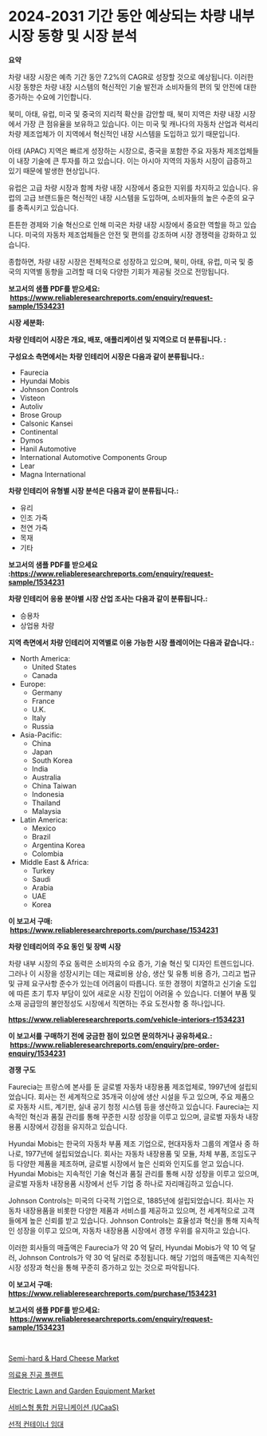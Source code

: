 <p><h1>2024-2031 기간 동안 예상되는 차량 내부 시장 동향 및 시장 분석</h1></p><p><strong>요약</strong></p>
<p><p>차량 내장 시장은 예측 기간 동안 7.2%의 CAGR로 성장할 것으로 예상됩니다. 이러한 시장 동향은 차량 내장 시스템의 혁신적인 기술 발전과 소비자들의 편의 및 안전에 대한 증가하는 수요에 기인합니다.</p><p>북미, 아태, 유럽, 미국 및 중국의 지리적 확산을 감안할 때, 북미 지역은 차량 내장 시장에서 가장 큰 점유율을 보유하고 있습니다. 이는 미국 및 캐나다의 자동차 산업과 럭셔리 차량 제조업체가 이 지역에서 혁신적인 내장 시스템을 도입하고 있기 때문입니다.</p><p>아태 (APAC) 지역은 빠르게 성장하는 시장으로, 중국을 포함한 주요 자동차 제조업체들이 내장 기술에 큰 투자를 하고 있습니다. 이는 아시아 지역의 자동차 시장이 급증하고 있기 때문에 발생한 현상입니다.</p><p>유럽은 고급 차량 시장과 함께 차량 내장 시장에서 중요한 지위를 차지하고 있습니다. 유럽의 고급 브랜드들은 혁신적인 내장 시스템을 도입하며, 소비자들의 높은 수준의 요구를 충족시키고 있습니다.</p><p>튼튼한 경제와 기술 혁신으로 인해 미국은 차량 내장 시장에서 중요한 역할을 하고 있습니다. 미국의 자동차 제조업체들은 안전 및 편의를 강조하며 시장 경쟁력을 강화하고 있습니다.</p><p>종합하면, 차량 내장 시장은 전체적으로 성장하고 있으며, 북미, 아태, 유럽, 미국 및 중국의 지역별 동향을 고려할 때 더욱 다양한 기회가 제공될 것으로 전망됩니다.</p></p>
<p><strong>보고서의 샘플 PDF를 받으세요: &nbsp;<a href="https://www.reliableresearchreports.com/enquiry/request-sample/1534231">https://www.reliableresearchreports.com/enquiry/request-sample/1534231</a></strong></p>
<p><strong>시장 세분화:</strong></p>
<p><strong> 차량 인테리어 시장은 개요, 배포, 애플리케이션 및 지역으로 더 분류됩니다. :</strong></p>
<p><strong>구성요소 측면에서는 차량 인테리어 시장은 다음과 같이 분류됩니다.:</strong></p>
<p><ul><li>Faurecia</li><li>Hyundai Mobis</li><li>Johnson Controls</li><li>Visteon</li><li>Autoliv</li><li>Brose Group</li><li>Calsonic Kansei</li><li>Continental</li><li>Dymos</li><li>Hanil Automotive</li><li>International Automotive Components Group</li><li>Lear</li><li>Magna International</li></ul></p>
<p><strong> 차량 인테리어 유형별 시장 분석은 다음과 같이 분류됩니다.:</strong></p>
<p><ul><li>유리</li><li>인조 가죽</li><li>천연 가죽</li><li>목재</li><li>기타</li></ul></p>
<p><strong>보고서의 샘플 PDF를 받으세요 :<a href="https://www.reliableresearchreports.com/enquiry/request-sample/1534231">https://www.reliableresearchreports.com/enquiry/request-sample/1534231</a></strong></p>
<p><strong> 차량 인테리어 응용 분야별 시장 산업 조사는 다음과 같이 분류됩니다.:</strong></p>
<p><ul><li>승용차</li><li>상업용 차량</li></ul></p>
<p><strong>지역 측면에서 차량 인테리어 지역별로 이용 가능한 시장 플레이어는 다음과 같습니다.:</strong></p>
<p><ul>
    <li>
        North America:
        <ul>
            <li>United States</li>
            <li>Canada</li>
        </ul>
    </li>
    <li>
        Europe:
        <ul>
            <li>Germany</li>
            <li>France</li>
            <li>U.K.</li>
            <li>Italy</li>
            <li>Russia</li>
        </ul>
    </li>
    <li>
        Asia-Pacific:
        <ul>
            <li>China</li>
            <li>Japan</li>
            <li>South Korea</li>
            <li>India</li>
            <li>Australia</li>
            <li>China Taiwan</li>
            <li>Indonesia</li>
            <li>Thailand</li>
            <li>Malaysia</li>
        </ul>
    </li>
    <li>
        Latin America:
        <ul>
            <li>Mexico</li>
            <li>Brazil</li>
            <li>Argentina Korea</li>
            <li>Colombia</li>
        </ul>
    </li>
    <li>
        Middle East & Africa:
        <ul>
            <li>Turkey</li>
            <li>Saudi</li>
            <li>Arabia</li>
            <li>UAE</li>
            <li>Korea</li>
        </ul>
    </li>
    </ul></p>
<p><strong>이 보고서 구매: &nbsp;<a href="https://www.reliableresearchreports.com/purchase/1534231">https://www.reliableresearchreports.com/purchase/1534231</a></strong></p>
<p><strong>차량 인테리어의 주요 동인 및 장벽 시장</strong></p>
<p><p>차량 내부 시장의 주요 동력은 소비자의 수요 증가, 기술 혁신 및 디자인 트렌드입니다. 그러나 이 시장을 성장시키는 데는 재료비용 상승, 생산 및 유통 비용 증가, 그리고 법규 및 규제 요구사항 준수가 있는데 어려움이 따릅니다. 또한 경쟁이 치열하고 신기술 도입에 따른 초기 투자 부담이 있어 새로운 시장 진입이 어려울 수 있습니다. 더불어 부품 및 소재 공급망의 불안정성도 시장에서 직면하는 주요 도전사항 중 하나입니다.</p></p>
<p><strong><a href="https://www.reliableresearchreports.com/vehicle-interiors-r1534231">https://www.reliableresearchreports.com/vehicle-interiors-r1534231</a></strong></p>
<p><strong>이 보고서를 구매하기 전에 궁금한 점이 있으면 문의하거나 공유하세요.: &nbsp;<a href="https://www.reliableresearchreports.com/enquiry/pre-order-enquiry/1534231">https://www.reliableresearchreports.com/enquiry/pre-order-enquiry/1534231</a></strong></p>
<p><strong>경쟁 구도</strong></p>
<p><p>Faurecia는 프랑스에 본사를 둔 글로벌 자동차 내장용품 제조업체로, 1997년에 설립되었습니다. 회사는 전 세계적으로 35개국 이상에 생산 시설을 두고 있으며, 주요 제품으로 자동차 시트, 계기판, 실내 공기 청정 시스템 등을 생산하고 있습니다. Faurecia는 지속적인 혁신과 품질 관리를 통해 꾸준한 시장 성장을 이루고 있으며, 글로벌 자동차 내장용품 시장에서 강점을 유지하고 있습니다.</p><p>Hyundai Mobis는 한국의 자동차 부품 제조 기업으로, 현대자동차 그룹의 계열사 중 하나로, 1977년에 설립되었습니다. 회사는 자동차 내장용품 및 모듈, 차체 부품, 조임도구 등 다양한 제품을 제조하며, 글로벌 시장에서 높은 신뢰와 인지도를 얻고 있습니다. Hyundai Mobis는 지속적인 기술 혁신과 품질 관리를 통해 시장 성장을 이루고 있으며, 글로벌 자동차 내장용품 시장에서 선두 기업 중 하나로 자리매김하고 있습니다.</p><p>Johnson Controls는 미국의 다국적 기업으로, 1885년에 설립되었습니다. 회사는 자동차 내장용품을 비롯한 다양한 제품과 서비스를 제공하고 있으며, 전 세계적으로 고객들에게 높은 신뢰를 받고 있습니다. Johnson Controls는 효율성과 혁신을 통해 지속적인 성장을 이루고 있으며, 자동차 내장용품 시장에서 경쟁 우위를 유지하고 있습니다. </p><p>이러한 회사들의 매출액은 Faurecia가 약 20 억 달러, Hyundai Mobis가 약 10 억 달러, Johnson Controls가 약 30 억 달러로 추정됩니다. 해당 기업의 매출액은 지속적인 시장 성장과 혁신을 통해 꾸준히 증가하고 있는 것으로 파악됩니다.</p></p>
<p><strong>이 보고서 구매: &nbsp; <a href="https://www.reliableresearchreports.com/purchase/1534231">https://www.reliableresearchreports.com/purchase/1534231</a></strong></p>
<p><strong>보고서의 샘플 PDF를 받으세요: &nbsp;<a href="https://www.reliableresearchreports.com/enquiry/request-sample/1534231">https://www.reliableresearchreports.com/enquiry/request-sample/1534231</a></strong><strong></strong></p>
<p>&nbsp;</p>
<p><p><a href="https://github.com/ashepherd82/Market-Research-Report-List-4/blob/main/semi-hard-hard-cheese-market.md">Semi-hard & Hard Cheese Market</a></p><p><a href="https://medium.com/@greggibson7876/%EC%9D%98%EB%A3%8C%EC%9A%A9-%EC%A7%84%EA%B3%B5-%EC%8B%9C%EC%84%A4-%EC%8B%9C%EC%9E%A5-%EC%84%B1%EA%B3%B5%EC%A0%81%EC%9D%B8-%EB%B9%84%EC%A6%88%EB%8B%88%EC%8A%A4-%EC%A0%84%EB%9E%B5%EC%9D%98-%EC%97%B4%EC%87%A0-2031%EB%85%84%EA%B9%8C%EC%A7%80-%EC%98%88%EC%B8%A1-5a20f55b7fb0">의료용 진공 플랜트</a></p><p><a href="https://view.publitas.com/reportprime-1/electric-lawn-and-garden-equipment-market-share-market-new-trends-analysis-report-by-type-by-application-by-end-use-by-region-and-segment-forecasts-2024-2031/">Electric Lawn and Garden Equipment Market</a></p><p><a href="https://github.com/lkwggful07722/Market-Research-Report-List-1/blob/main/634595617979.md">서비스형 통합 커뮤니케이션 (UCaaS)</a></p><p><a href="https://medium.com/@deangaylotyrd8909867/%EB%B0%B0%EC%86%A1-%EC%BB%A8%ED%85%8C%EC%9D%B4%EB%84%88-%EC%9E%84%EB%8C%80-%EC%8B%9C%EC%9E%A5%EC%9D%80-%EC%8B%9C%EC%9E%A5-%EC%A0%90%EC%9C%A0%EC%9C%A8-%EA%B7%9C%EB%AA%A8-%EB%B0%8F-2031%EB%85%84%EA%B9%8C%EC%A7%80-%EC%98%88%EC%83%81%EB%90%9C-%EC%98%88%EC%B8%A1%EC%97%90-%EC%B4%88%EC%A0%90%EC%9D%84-%EB%A7%9E%EC%B6%A5%EB%8B%88%EB%8B%A4-488f0f0317dc">선적 컨테이너 임대</a></p></p>